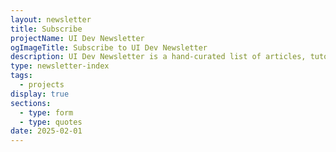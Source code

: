 ```yaml
---
layout: newsletter
title: Subscribe
projectName: UI Dev Newsletter
ogImageTitle: Subscribe to UI Dev Newsletter
description: UI Dev Newsletter is a hand-curated list of articles, tutorials, and tools related to User Interface development delivered to your inbox every two weeks.
type: newsletter-index
tags:
  - projects
display: true
sections:
  - type: form
  - type: quotes
date: 2025-02-01
---
```

